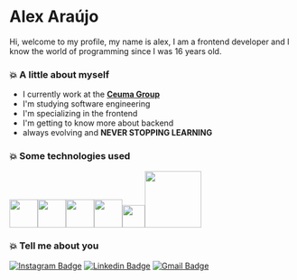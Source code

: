 <h1>Alex Araújo</h1>

<p>Hi, welcome to my profile, my name is alex, I am a frontend developer and I know the world of programming since I was 16 years old.</p>

<h3>💥 A little about myself</h3>

- I currently work at the <a href="https://www.extranet.ceuma.br/hotsite/">**Ceuma Group**</a>
- I'm studying software engineering
- I'm specializing in the frontend
- I'm getting to know more about backend
- always evolving and **NEVER STOPPING LEARNING**

<h3>💥 Some technologies used</h3>
  <p>
  <img src="https://media.giphy.com/media/XAxylRMCdpbEWUAvr8/giphy.gif" width="50" /><img src="https://media.giphy.com/media/fsEaZldNC8A1PJ3mwp/giphy.gif" width="50" /><img src="https://media.giphy.com/media/ln7z2eWriiQAllfVcn/giphy.gif" width="50" /><img src="https://media.giphy.com/media/eNAsjO55tPbgaor7ma/giphy.gif" width="50" /><img src="https://media3.giphy.com/media/kdFc8fubgS31b8DsVu/giphy.webp" width="40" /><img src="https://media.giphy.com/media/kH1DBkPNyZPOk0BxrM/giphy.gif" width="100" />
</p>

<h3>💥 Tell me about you</h3>

[![Instagram Badge](https://img.shields.io/badge/Instagram-E4405F?style=for-the-badge&logo=instagram&logoColor=white)](https://www.instagram.com/eualexone/) 
[![Linkedin Badge](https://img.shields.io/badge/LinkedIn-E4405F?style=for-the-badge&logo=linkedin&logoColor=white)](www.linkedin.com/in/eu-alex/) 
[![Gmail Badge](https://img.shields.io/badge/Gmail-E4405F?style=for-the-badge&logo=gmail&logoColor=white)](mailto:eu.alex.ar@gmail.com)
